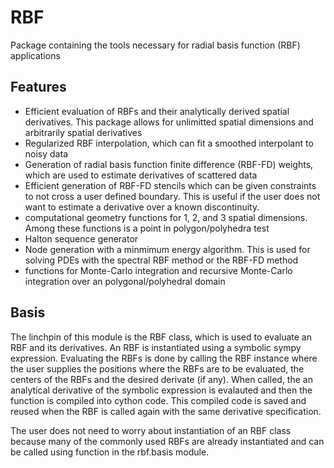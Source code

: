 # RBF
Package containing the tools necessary for radial basis function (RBF) applications

## Features
 * Efficient evaluation of RBFs and their analytically derived spatial derivatives.  This package allows for unlimitted spatial dimensions and arbitrarily spatial derivatives   
 * Regularized RBF interpolation, which can fit a smoothed interpolant to noisy data   
 * Generation of radial basis function finite difference (RBF-FD) weights, which are used to estimate derivatives of scattered data
 * Efficient generation of RBF-FD stencils which can be given constraints to not cross a user defined boundary. This is useful if the user does not want to estimate a derivative over a known discontinuity.  
 * computational geometry functions for 1, 2, and 3 spatial dimensions. Among these functions is a point in polygon/polyhedra test
 * Halton sequence generator
 * Node generation with a minmimum energy algorithm.  This is used for solving PDEs with the spectral RBF method or the RBF-FD method
 * functions for Monte-Carlo integration and recursive Monte-Carlo integration over an polygonal/polyhedral domain

## Basis
  The linchpin of this module is the RBF class, which is used to evaluate an RBF and its derivatives.  An RBF is instantiated using a symbolic sympy expression.  Evaluating the RBFs is done by calling the RBF instance where the user supplies the positions where the RBFs are to be evaluated, the centers of the RBFs and the desired derivate (if any).  When called, the an analytical derivative of the symbolic expression is evalauted and then the function is compiled into cython code. This compiled code is saved and reused when the RBF is called again with the same derivative specification.   
  
  The user does not need to worry about instantiation of an RBF class because many of the commonly used RBFs are already instantiated and can be called using function in the rbf.basis module.     
